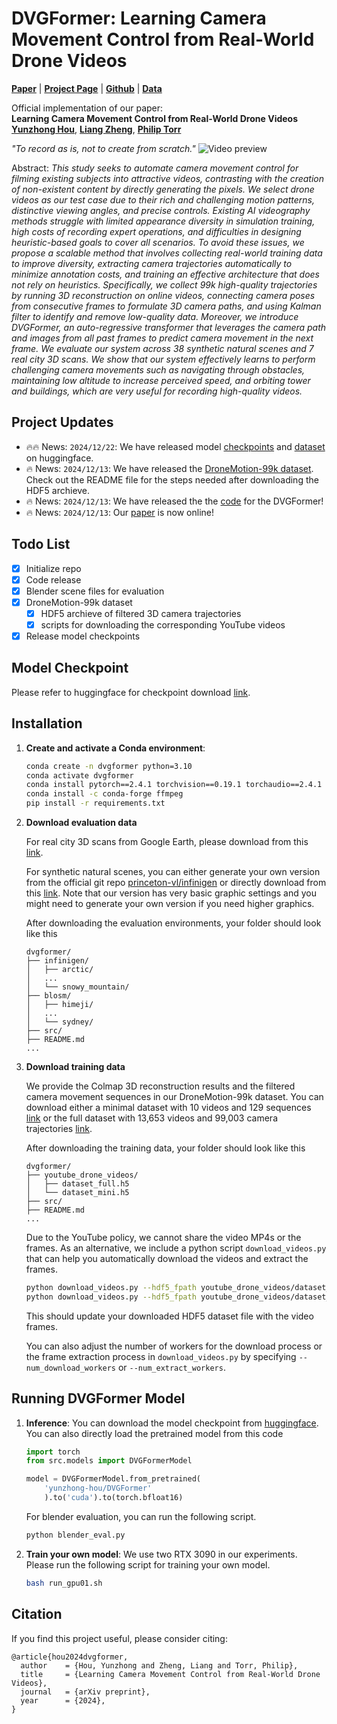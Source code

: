 # DVGFormer: Learning Camera Movement Control from Real-World Drone Videos


<!-- <a href="https://arxiv.org/abs/2412.09620"><img src="https://img.shields.io/badge/Paper-arXiv-red?style=for-the-badge" height=22.5></a>
<a href="https://dvgformer.github.io/"><img src="https://img.shields.io/badge/Project-Page-blue?style=for-the-badge" height=22.5></a> -->
[**Paper**](https://arxiv.org/abs/2412.09620) | [**Project Page**](https://dvgformer.github.io/) | [**Github**](https://github.com/hou-yz/dvgformer) | [**Data**](https://huggingface.co/datasets/yunzhong-hou/DroneMotion-99k)

Official implementation of our paper: 
<br>**Learning Camera Movement Control from Real-World Drone Videos**<br>
[**Yunzhong Hou**](https://hou-yz.github.io/), [**Liang Zheng**](https://zheng-lab-anu.github.io/), [**Philip Torr**](https://eng.ox.ac.uk/people/philip-torr/)<br>

*"To record as is, not to create from scratch."*
![Video preview](assets/videos/teaser.gif)

Abstract: *This study seeks to automate camera movement control for filming existing subjects into attractive videos, contrasting with the creation of non-existent content by directly generating the pixels. We select drone videos as our test case due to their rich and challenging motion patterns, distinctive viewing angles, and precise controls. Existing AI videography methods struggle with limited appearance diversity in simulation training, high costs of recording expert operations, and difficulties in designing heuristic-based goals to cover all scenarios. To avoid these issues, we propose a scalable method that involves collecting real-world training data to improve diversity, extracting camera trajectories automatically to minimize annotation costs, and training an effective architecture that does not rely on heuristics. Specifically, we collect 99k high-quality trajectories by running 3D reconstruction on online videos, connecting camera poses from consecutive frames to formulate 3D camera paths, and using Kalman filter to identify and remove low-quality data. Moreover, we introduce DVGFormer, an auto-regressive transformer that leverages the camera path and images from all past frames to predict camera movement in the next frame. We evaluate our system across 38 synthetic natural scenes and 7 real city 3D scans. We show that our system effectively learns to perform challenging camera movements such as navigating through obstacles, maintaining low altitude to increase perceived speed, and orbiting tower and buildings, which are very useful for recording high-quality videos.*


<!-- ## Data Overview
![data_overview](assets/images/data.png)
For scraped YouTube videos, we run shot change detection to split the videos into clips of individual scenes (*top left*). We then use Colmap to reconstruct the 3D scene and recover camera poses from video frames (*top right*). Finally, we connect camera poses from consecutive frames to formulate 3D camera trajectories and apply a Kalman filter to discard low-quality reconstructions where camera poses from neighboring frames are drastically different (*bottom*).




## Method Overview
![method_overview](assets/images/model.png)
To predict camera motion *a<sub>t</sub>* for time step *t*, the auto-regressive architecture uses as input a long horizon with camera poses *{c<sub>0</sub>, ..., c<sub>t</sub>}*, motion *{a<sub>0</sub>, ..., a<sub>t-1</sub>}*, images *{x<sub>0</sub>, ..., x<sub>t</sub>}*, and their monocular depth estimations from all previous frames. Each action *a<sub>t</sub>* is broken into *N* intermediate steps *{a<sub>t</sub><sup>0</sup>, ..., a<sub>t</sub><sup>N-1</sup>}* between time step *t* and *t+1*. -->

## Project Updates

- 🔥🔥 News: ```2024/12/22```: We have released model [checkpoints](https://huggingface.co/yunzhong-hou/DVGFormer) and [dataset](https://huggingface.co/datasets/yunzhong-hou/DroneMotion-99k) on huggingface.
- 🔥 News: ```2024/12/13```: We have released the [DroneMotion-99k dataset](youtube_drone_videos/README.md). Check out the README file for the steps needed after downloading the HDF5 archieve. 
- 🔥 News: ```2024/12/13```: We have released the the [code](https://github.com/hou-yz/dvgformer) for the DVGFormer!
- 🔥 News: ```2024/12/13```: Our [paper](https://arxiv.org/abs/2412.09620) is now online!

## Todo List
- [x] Initialize repo
- [x] Code release
- [x] Blender scene files for evaluation
- [x] DroneMotion-99k dataset
    - [x] HDF5 archieve of filtered 3D camera trajectories
    - [x] scripts for downloading the corresponding YouTube videos
- [x] Release model checkpoints

## Model Checkpoint
Please refer to huggingface for checkpoint download [link](https://huggingface.co/yunzhong-hou/DVGFormer).

## Installation
1. **Create and activate a Conda environment**:
    ```sh
    conda create -n dvgformer python=3.10
    conda activate dvgformer
    conda install pytorch==2.4.1 torchvision==0.19.1 torchaudio==2.4.1 pytorch-cuda=12.1 -c pytorch -c nvidia
    conda install -c conda-forge ffmpeg
    pip install -r requirements.txt
    ```

2. **Download evaluation data**
   
    For real city 3D scans from Google Earth, please download from this [link](https://1drv.ms/f/c/dfb1b9d32643ecdc/EhrvMtW9ow5KrpfPJlAnJ9wBjaaYqNEKx98NOXGFteJ3pg?e=d99AG4).

    For synthetic natural scenes, you can either generate your own version from the official git repo [princeton-vl/infinigen](https://github.com/princeton-vl/infinigen) or directly download from this [link](https://1drv.ms/f/c/dfb1b9d32643ecdc/EgQWiB64W6dCsuOko_UoNQoB9Zj4cb-SSlqLFdVZITJT7Q?e=MBvCGx). Note that our version has very basic graphic settings and you might need to generate your own version if you need higher graphics. 

    After downloading the evaluation environments, your folder should look like this
    ```
    dvgformer/
    ├── infinigen/
    │   ├── arctic/
    │   ...
    │   └── snowy_mountain/
    ├── blosm/
    │   ├── himeji/
    │   ...
    │   └── sydney/
    ├── src/
    ├── README.md
    ...
    ```

3. **Download training data**
   
    We provide the Colmap 3D reconstruction results and the filtered camera movement sequences in our DroneMotion-99k dataset. You can download either a minimal dataset with 10 videos and 129 sequences [link](https://1drv.ms/u/c/dfb1b9d32643ecdc/ERIEM1bBgvVHtqgyN4T-7qoBmiHYaHcAdUUz5McREVuI_w?e=qwOBge) or the full dataset with 13,653 videos and 99,003 camera trajectories [link](https://1drv.ms/u/c/dfb1b9d32643ecdc/EcHhl1KtZrdHn4wkDJ9Kcg4BtwQCP3f3hKUHS7PArhprnw?e=SRkFjl). 

    After downloading the training data, your folder should look like this
    ```
    dvgformer/
    ├── youtube_drone_videos/
    │   ├── dataset_full.h5
    │   └── dataset_mini.h5
    ├── src/
    ├── README.md
    ...
    ```

    Due to the YouTube policy, we cannot share the video MP4s or the frames. As an alternative, we include a python script `download_videos.py` that can help you automatically download the videos and extract the frames. 
    ```sh
    python download_videos.py --hdf5_fpath youtube_drone_videos/dataset_mini.h5
    python download_videos.py --hdf5_fpath youtube_drone_videos/dataset_full.h5
    ```
    This should update your downloaded HDF5 dataset file with the video frames. 

    You can also adjust the number of workers for the download process or the frame extraction process in `download_videos.py` by specifying `--num_download_workers` or `--num_extract_workers`.


## Running DVGFormer Model
1. **Inference**:
    You can download the model checkpoint from [huggingface](https://huggingface.co/yunzhong-hou/DVGFormer). You can also directly load the pretrained model from this code
    ```python
    import torch
    from src.models import DVGFormerModel

    model = DVGFormerModel.from_pretrained(
        'yunzhong-hou/DVGFormer'
        ).to('cuda').to(torch.bfloat16)
    ```

    For blender evaluation, you can run the following script.
    ```sh
    python blender_eval.py 
    ```

2. **Train your own model**:
    We use two RTX 3090 in our experiments. Please run the following script for training your own model.
    ```sh
    bash run_gpu01.sh
    ```


## Citation
If you find this project useful, please consider citing:
```
@article{hou2024dvgformer,
  author    = {Hou, Yunzhong and Zheng, Liang and Torr, Philip},
  title     = {Learning Camera Movement Control from Real-World Drone Videos},
  journal   = {arXiv preprint},
  year      = {2024},
}
```

